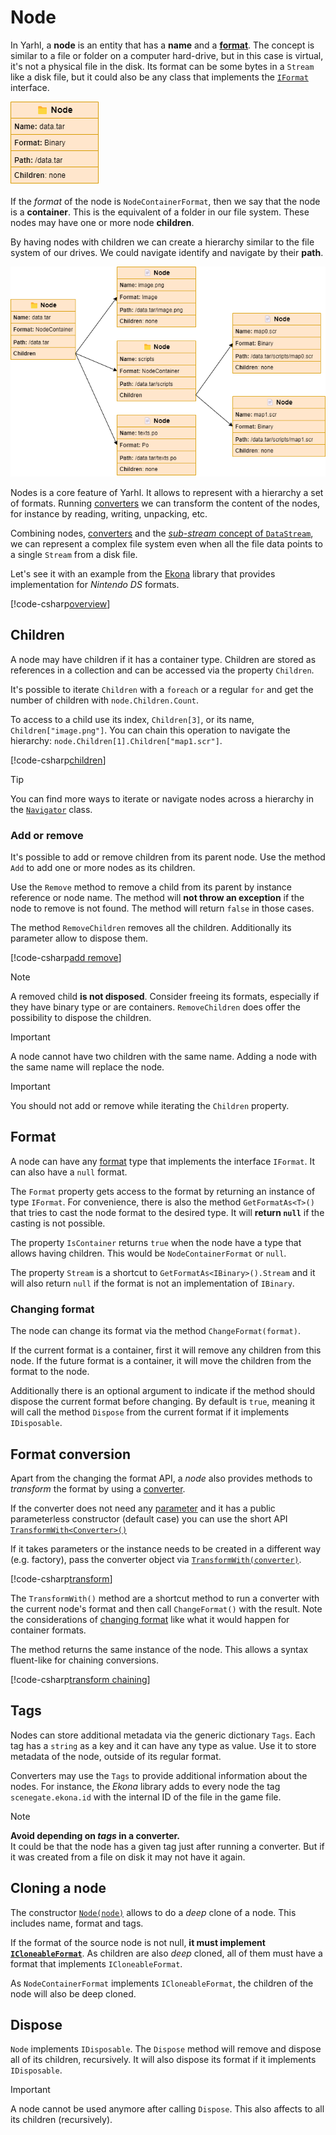 # Node

In Yarhl, a **node** is an entity that has a **name** and a
[**format**](../formats/formats.md). The concept is similar to a file or folder
on a computer hard-drive, but in this case is virtual, it's not a physical file
in the disk. Its format can be some bytes in a `Stream` like a disk file, but it
could also be any class that implements the
[`IFormat`](xref:Yarhl.FileFormat.IFormat) interface.

![node with name, format and path properties](images/node-simple.drawio.png)

If the _format_ of the node is `NodeContainerFormat`, then we say that the node
is a **container**. This is the equivalent of a folder in our file system. These
nodes may have one or more node **children**.

By having nodes with children we can create a hierarchy similar to the file
system of our drives. We could navigate identify and navigate by their **path**.

![previous node with three children nodes each with different set of properties](images/node-children.drawio.png)

Nodes is a core feature of Yarhl. It allows to represent with a hierarchy a set
of formats. Running [converters](../formats/converters.md) we can transform the
content of the nodes, for instance by reading, writing, unpacking, etc.

Combining nodes, [converters](../formats/converters.md) and the
[_sub-stream_ concept of `DataStream`](../binary/datastream.md#sub-streams), we
can represent a complex file system even when all the file data points to a
single `Stream` from a disk file.

Let's see it with an example from the
[Ekona](https://scenegate.github.io/Ekona/index.html) library that provides
implementation for _Nintendo DS_ formats.

[!code-csharp[overview](./../../../../src/Yarhl.Examples/FileSystem/NodeExamples.cs?name=Overview)]

## Children

A node may have children if it has a container type. Children are stored as
references in a collection and can be accessed via the property `Children`.

It's possible to iterate `Children` with a `foreach` or a regular `for` and get
the number of children with `node.Children.Count`.

To access to a child use its index, `Children[3]`, or its name,
`Children["image.png"]`. You can chain this operation to navigate the hierarchy:
`node.Children[1].Children["map1.scr"]`.

[!code-csharp[children](./../../../../src/Yarhl.Examples/FileSystem/NodeExamples.cs?name=AccessChildren)]

> [!TIP]  
> You can find more ways to iterate or navigate nodes across a hierarchy in the
> [`Navigator`](xref:Yarhl.FileSystem.Navigator) class.

### Add or remove

It's possible to add or remove children from its parent node. Use the method
`Add` to add one or more nodes as its children.

Use the `Remove` method to remove a child from its parent by instance reference
or node name. The method will **not throw an exception** if the node to remove
is not found. The method will return `false` in those cases.

The method `RemoveChildren` removes all the children. Additionally its parameter
allow to dispose them.

[!code-csharp[add remove](./../../../../src/Yarhl.Examples/FileSystem/NodeExamples.cs?name=AddRemove)]

> [!NOTE]  
> A removed child **is not disposed**. Consider freeing its formats, especially
> if they have binary type or are containers. `RemoveChildren` does offer the
> possibility to dispose the children.

> [!IMPORTANT]  
> A node cannot have two children with the same name. Adding a node with the
> same name will replace the node.

> [!IMPORTANT]  
> You should not add or remove while iterating the `Children` property.

## Format

A node can have any [format](../formats/formats.md) type that implements the
interface `IFormat`. It can also have a `null` format.

The `Format` property gets access to the format by returning an instance of type
`IFormat`. For convenience, there is also the method `GetFormatAs<T>()` that
tries to cast the node format to the desired type. It will **return `null`** if
the casting is not possible.

The property `IsContainer` returns `true` when the node have a type that allows
having children. This would be `NodeContainerFormat` or `null`.

The property `Stream` is a shortcut to `GetFormatAs<IBinary>().Stream` and it
will also return `null` if the format is not an implementation of `IBinary`.

### Changing format

The node can change its format via the method `ChangeFormat(format)`.

If the current format is a container, first it will remove any children from
this node. If the future format is a container, it will move the children from
the format to the node.

Additionally there is an optional argument to indicate if the method should
dispose the current format before changing. By default is `true`, meaning it
will call the method `Dispose` from the current format if it implements
`IDisposable`.

## Format conversion

Apart from the changing the format API, a _node_ also provides methods to
_transform_ the format by using a [converter](../formats/converters.md).

If the converter does not need any
[parameter](../formats/converters.md#parameters) and it has a public
parameterless constructor (default case) you can use the short API
[`TransformWith<Converter>()`](xref:Yarhl.FileSystem.Node.TransformWith``1)

If it takes parameters or the instance needs to be created in a different way
(e.g. factory), pass the converter object via
[`TransformWith(converter)`](<xref:Yarhl.FileSystem.Node.TransformWith(Yarhl.FileFormat.IConverter)>).

[!code-csharp[transform](./../../../../src/Yarhl.Examples/FileSystem/NodeExamples.cs?name=Transform)]

The `TransformWith()` method are a shortcut method to run a converter with the
current node's format and then call `ChangeFormat()` with the result. Note the
considerations of [changing format](#changing-format) like what it would happen
for container formats.

The method returns the same instance of the node. This allows a syntax
fluent-like for chaining conversions.

[!code-csharp[transform chaining](./../../../../src/Yarhl.Examples/FileSystem/NodeExamples.cs?name=TransformChain)]

## Tags

Nodes can store additional metadata via the generic dictionary `Tags`. Each tag
has a `string` as a key and it can have any type as value. Use it to store
metadata of the node, outside of its regular format.

Converters may use the `Tags` to provide additional information about the nodes.
For instance, the _Ekona_ library adds to every node the tag
`scenegate.ekona.id` with the internal ID of the file in the game file.

> [!NOTE]  
> **Avoid depending on _tags_ in a converter.**  
> It could be that the node has a given tag just after running a converter. But
> if it was created from a file on disk it may not have it again.

## Cloning a node

The constructor
[`Node(node)`](<xref:Yarhl.FileSystem.Node.%23ctor(Yarhl.FileSystem.Node)>)
allows to do a _deep_ clone of a node. This includes name, format and tags.

If the format of the source node is not null, **it must implement
[`ICloneableFormat`](../formats/cloneable-format.md)**. As children are also
_deep_ cloned, all of them must have a format that implements
`ICloneableFormat`.

As `NodeContainerFormat` implements `ICloneableFormat`, the children of the node
will also be deep cloned.

## Dispose

`Node` implements `IDisposable`. The `Dispose` method will remove and dispose
all of its children, recursively. It will also dispose its format if it
implements `IDisposable`.

> [!IMPORTANT]  
> A node cannot be used anymore after calling `Dispose`. This also affects to
> all its children (recursively).
